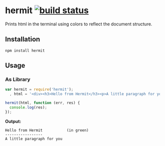 # hermit [![build status](https://secure.travis-ci.org/thlorenz/hermit.png)](http://next.travis-ci.org/thlorenz/hermit)

Prints html in the terminal using colors to reflect the document structure.

## Installation

    npm install hermit

## Usage

### As Library

```js
var hermit = require('hermit');
  , html = '<div><h3>Hello from Hermit</h3><p>A little paragraph for you</p></div>';

hermit(html, function (err, res) {
  console.log(res); 
});
```

**Output:**

```
Hello from Hermit           (in green)
-----------------
A little paragraph for you
```
